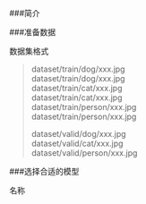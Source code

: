 ###简介


###准备数据

数据集格式
> dataset/train/dog/xxx.jpg  
> dataset/train/dog/xxx.jpg  
> dataset/train/cat/xxx.jpg  
> dataset/train/cat/xxx.jpg  
> dataset/train/person/xxx.jpg  
> dataset/train/person/xxx.jpg  
>    
> dataset/valid/dog/xxx.jpg   
> dataset/valid/cat/xxx.jpg  
> dataset/valid/person/xxx.jpg  

###选择合适的模型

名称

















